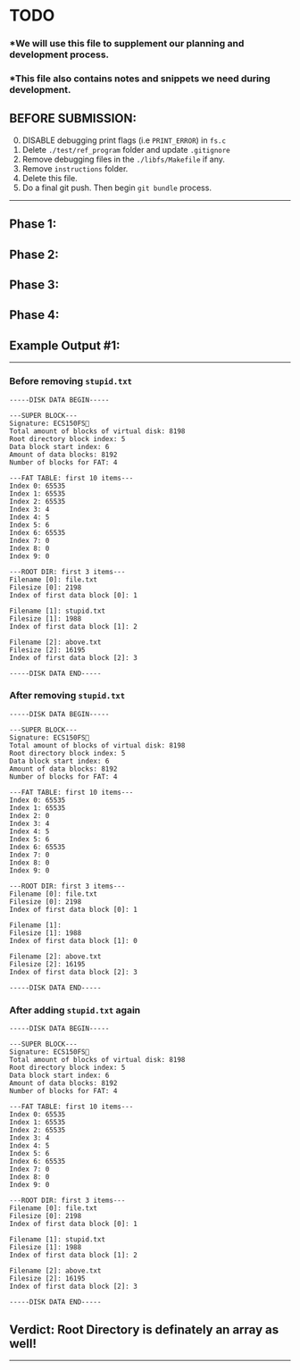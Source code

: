 # TODO
### *We will use this file to supplement our planning and development process.
### *This file also contains notes and snippets we need during development.

## BEFORE SUBMISSION:
0. DISABLE debugging print flags (i.e `PRINT_ERROR`) in `fs.c`
1. Delete `./test/ref_program` folder and update `.gitignore`
2. Remove debugging files in the `./libfs/Makefile` if any.
3. Remove `instructions` folder.
4. Delete this file.
5. Do a final git push. Then begin `git bundle` process.
---

## Phase 1:

## Phase 2:

## Phase 3:

## Phase 4:


## Example Output #1:
---
### Before removing `stupid.txt`
```
-----DISK DATA BEGIN-----

---SUPER BLOCK---
Signature: ECS150FS 
Total amount of blocks of virtual disk: 8198
Root directory block index: 5
Data block start index: 6
Amount of data blocks: 8192
Number of blocks for FAT: 4

---FAT TABLE: first 10 items---
Index 0: 65535
Index 1: 65535
Index 2: 65535
Index 3: 4
Index 4: 5
Index 5: 6
Index 6: 65535
Index 7: 0
Index 8: 0
Index 9: 0

---ROOT DIR: first 3 items---
Filename [0]: file.txt
Filesize [0]: 2198
Index of first data block [0]: 1

Filename [1]: stupid.txt
Filesize [1]: 1988
Index of first data block [1]: 2

Filename [2]: above.txt
Filesize [2]: 16195
Index of first data block [2]: 3

-----DISK DATA END-----
```
### After removing `stupid.txt`
```
-----DISK DATA BEGIN-----

---SUPER BLOCK---
Signature: ECS150FS 
Total amount of blocks of virtual disk: 8198
Root directory block index: 5
Data block start index: 6
Amount of data blocks: 8192
Number of blocks for FAT: 4

---FAT TABLE: first 10 items---
Index 0: 65535
Index 1: 65535
Index 2: 0
Index 3: 4
Index 4: 5
Index 5: 6
Index 6: 65535
Index 7: 0
Index 8: 0
Index 9: 0

---ROOT DIR: first 3 items---
Filename [0]: file.txt
Filesize [0]: 2198
Index of first data block [0]: 1

Filename [1]: 
Filesize [1]: 1988
Index of first data block [1]: 0

Filename [2]: above.txt
Filesize [2]: 16195
Index of first data block [2]: 3

-----DISK DATA END-----
```
### After adding `stupid.txt` again
```
-----DISK DATA BEGIN-----

---SUPER BLOCK---
Signature: ECS150FS 
Total amount of blocks of virtual disk: 8198
Root directory block index: 5
Data block start index: 6
Amount of data blocks: 8192
Number of blocks for FAT: 4

---FAT TABLE: first 10 items---
Index 0: 65535
Index 1: 65535
Index 2: 65535
Index 3: 4
Index 4: 5
Index 5: 6
Index 6: 65535
Index 7: 0
Index 8: 0
Index 9: 0

---ROOT DIR: first 3 items---
Filename [0]: file.txt
Filesize [0]: 2198
Index of first data block [0]: 1

Filename [1]: stupid.txt
Filesize [1]: 1988
Index of first data block [1]: 2

Filename [2]: above.txt
Filesize [2]: 16195
Index of first data block [2]: 3

-----DISK DATA END-----
```
## Verdict: Root Directory is definately an array as well!
---